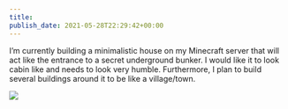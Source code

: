 ```yaml
---
title: 
publish_date: 2021-05-28T22:29:42+00:00
---
```


I’m currently building a minimalistic house on my Minecraft server that will act like the entrance to a secret underground bunker. I would like it to look cabin like and needs to look very humble. Furthermore, I plan to build several buildings around it to be like a village/town.

![](https://lukebouch-com.s3.us-west-004.backblazeb2.com/20/ceb9e580-8e10-41c1-acda-99072ba1162b.png)
